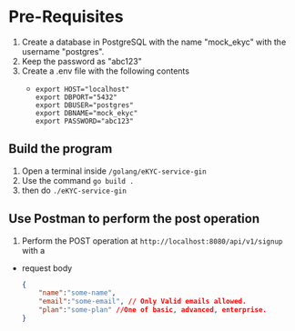 # Pre-Requisites

1. Create a database in PostgreSQL with the name "mock_ekyc" with the username "postgres".
2. Keep the password as "abc123"
3. Create a .env file with the following contents
    -   ```export DIALECT="postgres"
        export HOST="localhost"
        export DBPORT="5432"
        export DBUSER="postgres"
        export DBNAME="mock_ekyc"
        export PASSWORD="abc123"
        ```

## Build the program

1. Open a terminal inside `/golang/eKYC-service-gin`
2. Use the command `go build .`
3. then do `./eKYC-service-gin`

## Use Postman to perform the post operation

1. Perform the POST operation at `http://localhost:8080/api/v1/signup` with a 
- request body 

    ```JSON
    {
        "name":"some-name",
        "email":"some-email", // Only Valid emails allowed.
        "plan":"some-plan" //One of basic, advanced, enterprise.
    }
    ```
